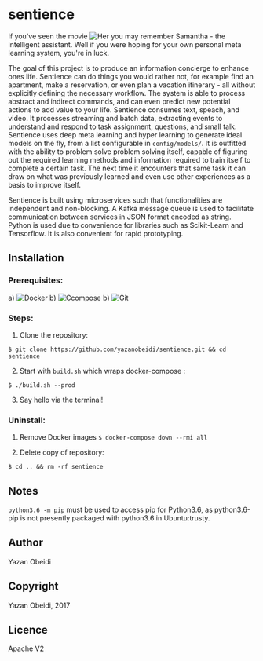 sentience
=========

If you've seen the movie ![Her](https://en.wikipedia.org/wiki/Her_%28film%29) you may remember Samantha - the intelligent assistant. Well if you were hoping for your own personal meta learning system, you're in luck.

The goal of this project is to produce an information concierge to enhance ones life. Sentience can do things you would rather not, for example find an apartment, make a reservation, or even plan a vacation itinerary - all without explicitly defining the necessary workflow. The system is able to process abstract and indirect commands, and can even predict new potential actions to add value to your life. Sentience consumes text, speach, and video. It processes streaming and batch data, extracting events to understand and respond to task assignment, questions, and small talk. Sentience uses deep meta learning and hyper learning to generate ideal models on the fly, from a list configurable in `config/models/`. It is outfitted with the ability to problem solve problem solving itself, capable of figuring out the required learning methods and information required to train itself to complete a certain task. The next time it encounters that same task it can draw on what was previously learned and even use other experiences as a basis to improve itself. 

Sentience is built using microservices such that functionalities are independent and non-blocking. A Kafka message queue is used to facilitate communication between services in JSON format encoded as string. Python is used due to convenience for libraries such as Scikit-Learn and Tensorflow. It is also convenient for rapid prototyping.

## Installation

### Prerequisites:

a) ![Docker](https://www.docker.com/get-docker#h_installation)
b) ![Ccompose](https://docs.docker.com/compose/install/)
b) ![Git](https://git-scm.com/downloads)

### Steps:

1. Clone the repository:  

`$ git clone https://github.com/yazanobeidi/sentience.git && cd sentience`

2. Start with `build.sh` which wraps docker-compose :

`$ ./build.sh --prod`

3. Say hello via the terminal!

### Uninstall:

1. Remove Docker images
`$ docker-compose down --rmi all`

2. Delete copy of repository:

`$ cd .. && rm -rf sentience`

## Notes

`python3.6 -m pip` must be used to access pip for Python3.6, as python3.6-pip is not presently packaged with python3.6 in Ubuntu:trusty.

## Author

Yazan Obeidi

## Copyright

Yazan Obeidi, 2017

## Licence

Apache V2

